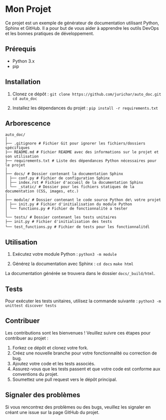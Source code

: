 # Mon Projet

Ce projet est un exemple de générateur de documentation utilisant Python, Sphinx et GitHub. Il a pour but de vous aider à apprendre les outils DevOps et les bonnes pratiques de développement.

## Prérequis

- Python 3.x
- pip

## Installation

1. Clonez ce dépôt :
`git clone https://github.com/jurichar/auto_doc.git`
`cd auto_doc`

2. Installez les dépendances du projet :
`pip install -r requirements.txt`

## Arborescence

`auto_doc/`\
`│`\
`├── .gitignore # Fichier Git pour ignorer les fichiers/dossiers spécifiques`\
`├── README.md # Fichier README avec des informations sur le projet et son utilisation`\
`├── requirements.txt # Liste des dépendances Python nécessaires pour le projet`\
`│`\
`├── docs/ # Dossier contenant la documentation Sphinx`\
`│ ├── conf.py # Fichier de configuration Sphinx`\
`│ ├── index.rst # Fichier d'accueil de la documentation Sphinx`\
`│ └── _static/ # Dossier pour les fichiers statiques de la documentation (CSS, images, etc.)`\
`│`\
`├── module/ # Dossier contenant le code source Python de\ votre projet`\
`│ ├── init.py # Fichier d'initialisation du module Python`\
`│ └── functions.py # Fichier de fonctionnalité a tester`\
`│`\
`└── tests/ # Dossier contenant les tests unitaires`\
`├── init.py # Fichier d'initialisation des tests`\
`└── test_functions.py # Fichier de tests pour les fonctionnalité`\

## Utilisation

1. Exécutez votre module Python :
`python3 -m module`

2. Générez la documentation avec Sphinx :
`cd docs`
`make html`

La documentation générée se trouvera dans le dossier `docs/_build/html`.

## Tests

Pour exécuter les tests unitaires, utilisez la commande suivante :
`python3 -m unittest discover tests`

## Contribuer

Les contributions sont les bienvenues ! Veuillez suivre ces étapes pour contribuer au projet :

1. Forkez ce dépôt et clonez votre fork.
2. Créez une nouvelle branche pour votre fonctionnalité ou correction de bug.
3. Ajoutez votre code et les tests associés.
4. Assurez-vous que les tests passent et que votre code est conforme aux conventions du projet.
5. Soumettez une pull request vers le dépôt principal.

## Signaler des problèmes

Si vous rencontrez des problèmes ou des bugs, veuillez les signaler en créant une issue sur la page GitHub du projet.
